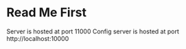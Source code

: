 # Read Me First
Server is hosted at port 11000
Config server is hosted at port http://localhost:10000
